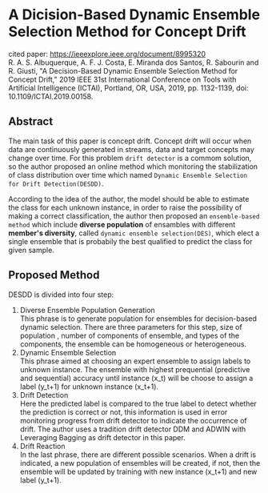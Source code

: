 # A Dicision-Based Dynamic Ensemble Selection Method for Concept Drift

cited paper: https://ieeexplore.ieee.org/document/8995320  
R. A. S. Albuquerque, A. F. J. Costa, E. Miranda dos Santos, R. Sabourin and R. Giusti, "A Decision-Based Dynamic Ensemble Selection Method for Concept Drift," 2019 IEEE 31st International Conference on Tools with Artificial Intelligence (ICTAI), Portland, OR, USA, 2019, pp. 1132-1139, doi: 10.1109/ICTAI.2019.00158.

## Abstract
The main task of this paper is concept drift. Concept drift will occur when data are continuously generated in streams, data and target concepts may change over time. For this problem `drift detector` is a commom solution, so the author proposed an online method which monitoring the stabilization of class distribution over time which named `Dynamic Ensemble Selection for Drift Detection(DESDD)`.  

According to the idea of the author, the model should be able to estimate the class for each unknown instance, in order to raise the possibility of making a correct classification, the author then proposed an `ensemble-based method` which include **diverse population** of ensambles with different **member's diversity**, called `dynamic ensemble selection(DES)`, which elect a single ensemble that is probabily the best qualified to predict the class for given sample.  

## Proposed Method
DESDD is divided into four step:  
1. Diverse Ensemble Population Generation  
This phrase is to generate population for ensembles for decision-based dynamic selection. There are three parameters for this step, size of population , number of components of ensemble, and types of the components, the ensemble can be homogeneous or heterogeneous.
2. Dynamic Ensemble Selection  
This phrase aimed at choosing an expert ensemble to assign labels to unknown instance. The ensemble with highest prequential (predictive and sequential) accuracy until instance (x_t) will be choose to assign a label (y_t+1) for unknown instance (x_t+1).
3. Drift Detection  
Here the predicted label is compared to the true label to detect whether the prediction is correct or not, this information is used in error monitoring progress from drift detector to indicate the occurrence of drift. The author uses a tradition drift detector DDM and ADWIN with Leveraging Bagging as drift detector in this paper.
4. Drift Reaction  
In the last phrase, there are different possible scenarios. When a drift is indicated, a new population of ensembles will be created, if not, then the ensemble will be updated by training with new instance (x_t+1) and new label (y_t+1).
